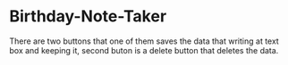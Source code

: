 # Birthday-Note-Taker
There are two buttons that one of them saves the data that writing at text box and keeping it, second buton is a delete button that deletes the data.
